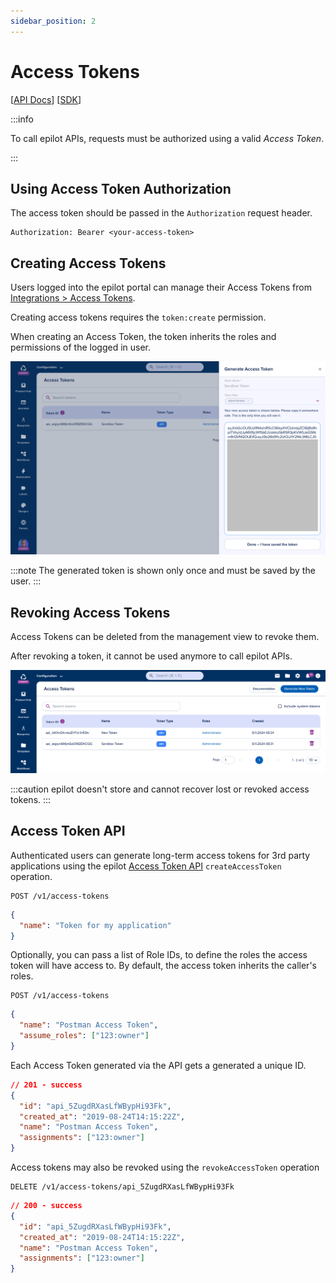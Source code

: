 ```yaml
---
sidebar_position: 2
---
```


# Access Tokens

[[API Docs](/api/access-token)]
[[SDK](https://www.npmjs.com/package/@epilot/access-token-client)]

:::info

To call epilot APIs, requests must be authorized using a valid _Access Token_.

:::

## Using Access Token Authorization

The access token should be passed in the `Authorization` request header.

```
Authorization: Bearer <your-access-token>
```

## Creating Access Tokens

Users logged into the epilot portal can manage their Access Tokens from [Integrations > Access Tokens](https://portal.epilot.cloud/app/tokens).

Creating access tokens requires the `token:create` permission.

When creating an Access Token, the token inherits the roles and permissions of the logged in user.

![Access Token create view](/img/create-access-token.png)

:::note
The generated token is shown only once and must be saved by the user.
:::

## Revoking Access Tokens

Access Tokens can be deleted from the management view to revoke them.

After revoking a token, it cannot be used anymore to call epilot APIs.

![Access Token management view](../../static/img/access-token-management.png)

:::caution
epilot doesn't store and cannot recover lost or revoked access tokens.
:::

## Access Token API

Authenticated users can generate long-term access tokens for 3rd party applications using the epilot [Access Token API](/api/access-token) `createAccessToken` operation.

```
POST /v1/access-tokens
```

```json
{
  "name": "Token for my application"
}
```

Optionally, you can pass a list of Role IDs, to define the roles the access token will have access to. By default, the access token inherits the caller's roles.

```
POST /v1/access-tokens
```

```json
{
  "name": "Postman Access Token",
  "assume_roles": ["123:owner"]
}
```

Each Access Token generated via the API gets a generated a unique ID.

```json
// 201 - success
{
  "id": "api_5ZugdRXasLfWBypHi93Fk",
  "created_at": "2019-08-24T14:15:22Z",
  "name": "Postman Access Token",
  "assignments": ["123:owner"]
}
```

Access tokens may also be revoked using the `revokeAccessToken` operation

```
DELETE /v1/access-tokens/api_5ZugdRXasLfWBypHi93Fk
```

```json
// 200 - success
{
  "id": "api_5ZugdRXasLfWBypHi93Fk",
  "created_at": "2019-08-24T14:15:22Z",
  "name": "Postman Access Token",
  "assignments": ["123:owner"]
}
```
